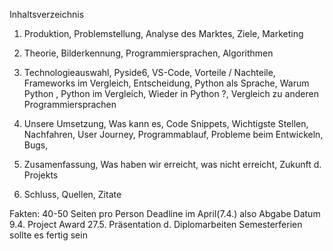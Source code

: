 Inhaltsverzeichnis

1. Produktion, Problemstellung, Analyse des Marktes, Ziele, Marketing

2. Theorie, Bilderkennung, Programmiersprachen, Algorithmen

3. Technologieauswahl, Pyside6, VS-Code, Vorteile / Nachteile, Frameworks im Vergleich, Entscheidung, Python als Sprache, Warum Python , Python im Vergleich, Wieder in Python ?, Vergleich zu anderen Programmiersprachen

4. Unsere Umsetzung, Was kann es, Code Snippets, Wichtigste Stellen, Nachfahren, User Journey, Programmablauf, Probleme beim Entwickeln,
   Bugs, 

5. Zusamenfassung, Was haben wir erreicht, was nicht erreicht, Zukunft d. Projekts 

6. Schluss, Quellen, Zitate

Fakten: 
40-50 Seiten pro Person
Deadline im April(7.4.) also Abgabe Datum
9.4. Project Award 
27.5. Präsentation d. Diplomarbeiten
Semesterferien sollte es fertig sein
